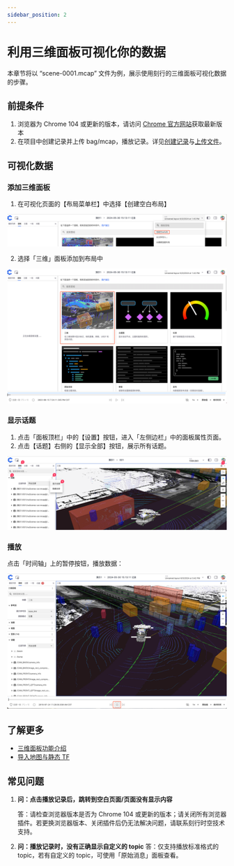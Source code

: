 ```yaml
---
sidebar_position: 2
---
```


# 利用三维面板可视化你的数据

本章节将以 “scene-0001.mcap” 文件为例，展示使用刻行的三维面板可视化数据的步骤。

## 前提条件
1. 浏览器为 Chrome 104 或更新的版本，请访问 [Chrome 官方网站](https://www.google.cn/chrome/)获取最新版本
2. 在项目中创建记录并上传 bag/mcap，播放记录。详见[创建记录](../collaboration/record/2-create-record.md)与[上传文件](../collaboration/record/4-upload-files.md)。

## 可视化数据
### 添加三维面板

1. 在可视化页面的【布局菜单栏】中选择【创建空白布局】
    
![viz-3-2.png](./img/viz-3-2.png)


2. 选择「三维」面板添加到布局中
    
![viz-3-3.png](./img/viz-3-3.png)

### 显示话题

1. 点击「面板顶栏」中的【设置】按钮，进入「左侧边栏」中的面板属性页面。 
2. 点击【话题】右侧的【显示全部】按钮，展示所有话题。
    
![viz-3-4.png](./img/viz-3-4.png)

### 播放
点击「时间轴」上的暂停按钮，播放数据：
 
![viz-3-5.png](./img/viz-3-5.png)

## 了解更多
- [三维面板功能介绍](./4-panel/5-3d-panel.md)
- [导入地图与静态 TF](../collaboration/record/5-manage-file.md)

## 常见问题
1. **问：点击播放记录后，跳转到空白页面/页面没有显示内容**

    答：请检查浏览器版本是否为 Chrome 104 或更新的版本；请关闭所有浏览器插件。若更换浏览器版本、关闭插件后仍无法解决问题，请联系刻行时空技术支持。

2. **问：播放记录时，没有正确显示自定义的 topic**
    答：仅支持播放标准格式的 topic，若有自定义的 topic，可使用「原始消息」面板查看。
